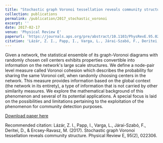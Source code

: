 ```yaml
---
title: "Stochastic graph Voronoi tessellation reveals community structure"
collection: publications
permalink: /publication/2017_stochastic_voronoi
excerpt: ''
date: 2017-02-17
venue: 'Physical Review E'
paperurl: 'https://journals.aps.org/pre/abstract/10.1103/PhysRevE.95.022306'
citation: 'Lázár, Z. I., Papp, I., Varga, L., Járai-Szabó, F., Deritei, D., & Ercsey-Ravasz, M. (2017). Stochastic graph Voronoi tessellation reveals community structure. Physical Review E, 95(2), 022306.'
---
```

Given a network, the statistical ensemble of its graph-Voronoi diagrams with randomly chosen cell centers exhibits properties convertible into information on the network's large scale structures. We define a node-pair level measure called Voronoi cohesion which describes the probability for sharing the same Voronoi cell, when randomly choosing centers in the network. This measure provides information based on the global context (the network in its entirety), a type of information that is not carried by other similarity measures. We explore the mathematical background of this phenomenon and several of its potential applications. A special focus is laid on the possibilities and limitations pertaining to the exploitation of the phenomenon for community detection purposes.

[Download paper here](https://arxiv.org/pdf/1702.06363.pdf)

Recommended citation: Lázár, Z. I., Papp, I., Varga, L., Járai-Szabó, F., Deritei, D., & Ercsey-Ravasz, M. (2017). Stochastic graph Voronoi tessellation reveals community structure. Physical Review E, 95(2), 022306.
